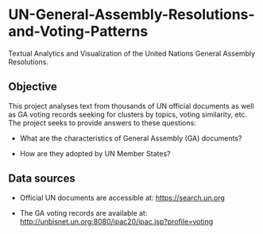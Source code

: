 # UN-General-Assembly-Resolutions-and-Voting-Patterns
Textual Analytics and Visualization of the United Nations General Assembly Resolutions.

Objective
-------------
This project analyses text from thousands of UN official documents as well as GA voting records seeking for clusters by topics, voting similarity, etc. The project seeks to provide answers to these questions:

- What are the characteristics of General Assembly (GA) documents?

- How are they adopted by UN Member States?

Data sources
-------------
- Official UN documents are accessible at: https://search.un.org

- The GA voting records are available at: http://unbisnet.un.org:8080/ipac20/ipac.jsp?profile=voting

